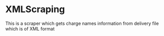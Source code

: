 # XMLScraping
This is a scraper which gets charge names information from delivery file which is of XML format
